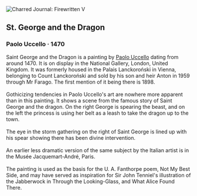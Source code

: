 <div class="artwork-of-the-day">
  <div class="container">
    <div class="img-wrapper">
      <img
        src="https://uploads0.wikiart.org/images/paolo-uccello/st-george-and-the-dragon.jpg!Large.jpg"
        alt="Charred Journal: Firewritten V" />
    </div>
    <div class="artwork-detail">
      <div class="artwork-origin"> 
        <h2 class="artwork-name">St. George and the Dragon</h2>
        <h3 class="artist">
          Paolo Uccello
                    ·  1470
        </h3>
      </div>
      <p class="description">
        <span class="artwork-description-text ng-binding" ng-bind-html="viewModel.ArtworkOfTheDay.Description | unsafe">Saint George and the Dragon is a painting by <a target="_blank" href="/en/paolo-uccello">Paolo Uccello</a> dating from around 1470. It is on display in the National Gallery, London, United Kingdom. It was formerly housed in the Palais Lanckoroński in Vienna, belonging to Count Lanckoroński and sold by his son and heir Anton in 1959 through Mr Farago. The first mention of it being there is 1898.
<br>
<br>Gothicizing tendencies in Paolo Uccello's art are nowhere more apparent than in this painting. It shows a scene from the famous story of Saint George and the dragon. On the right George is spearing the beast, and on the left the princess is using her belt as a leash to take the dragon up to the town.
<br>
<br>The eye in the storm gathering on the right of Saint George is lined up with his spear showing there has been divine intervention.
<br>
<br>An earlier less dramatic version of the same subject by the Italian artist is in the Musée Jacquemart-André, Paris.
<br>
<br>The painting is used as the basis for the U. A. Fanthorpe poem, Not My Best Side, and may have served as inspiration for Sir John Tenniel's illustration of the Jabberwock in Through the Looking-Glass, and What Alice Found There.</span>
                        <div class="text-shadow-container" ng-show="showShadow" style=""></div>
      </p>
    </div>
  </div>

</div>
